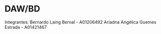 # DAW/BD
Integrantes:
  Bernardo Laing Bernal - A01206492
  Ariadna Angélica Guemes Estrada - A01421467
  
